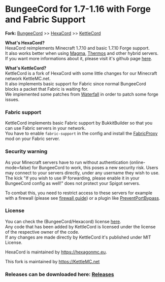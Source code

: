 
BungeeCord for 1.7-1.16 with Forge and Fabric Support
==========

**Fork:** [BungeeCord](https://github.com/SpigotMC/BungeeCord) >> [HexaCord](https://github.com/HexagonMC/BungeeCord) >> [KettleCord](https://github.com/UeberallGebannt/KettleCord/)

**What's HexaCord?**</br>
HexaCord reimplements Minecraft 1.7.10 and basic 1.7.10 Forge support.</br>
It also works better when using [Magma](https://magmafoundation.org/), [Thermos](https://github.com/CyberdyneCC/Thermos) and other hybrid servers.</br>
If you want more informations about it, please visit it's github page [here](https://github.com/HexagonMC/BungeeCord).

**What's KettleCord?**</br>
KettleCord is a fork of HexaCord with some little changes for our Minecraft network KettleMC.net.</br>
It also implements basic support for Fabric since normal BungeeCord blocks a packet that Fabric is waiting for.</br>
We implemented some patches from [Waterfall](https://github.com/PaperMC/Waterfall/) in order to patch some forge issues.

### Fabric support
KettleCord implements basic Fabric support by BukkitBuilder so that you can use Fabric servers in your network.</br>
You have to enable `fabric-support` in the config and install the [FabricProxy](https://www.curseforge.com/minecraft/mc-mods/fabricproxy) mod on your Fabric server.

### Security warning

As your Minecraft servers have to run without authentication (online-mode=false) for BungeeCord to work, this poses a new security risk. Users may connect to your servers directly, under any username they wish to use. The kick "If you wish to use IP forwarding, please enable it in your BungeeCord config as well!" does not protect your Spigot servers.

To combat this, you need to restrict access to these servers for example with a firewall (please see [firewall guide](https://www.spigotmc.org/wiki/firewall-guide/)) or a plugin like [PreventPortBypass](https://www.spigotmc.org/resources/preventportbypass-the-onlyproxyjoin-alternative.54934/).

### License

You can check the (BungeeCord/Hexacord) license [here](LICENSE).</br>
Any code that has been added by KettleCord is licensed under the license of the respective owner of the code.</br>
If any changes are made directly by KettleCord it's published under MIT License.

HexaCord is maintained by https://hexagonmc.eu.

This fork is maintained by https://KettleMC.net

### Releases can be downloaded here: [Releases](https://github.com/UeberallGebannt/KettleCord/releases)
